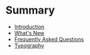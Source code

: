 # Summary

* [Introduction](README.md)
* [What's New](whats-new.md)
* [Frequently Asked Questions](frequently-asked-questions.md)
* [Typography](typography.md)


